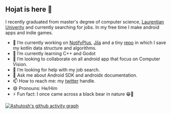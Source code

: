 ## Hojat is here 👋

I recently graduated from master's degree of computer science, <a href="https://laurentian.ca/program/computer-science">Laurentian Univerity</a> and currently searching for jobs. In my free time I make android apps and indie games.

- 🔭 I’m currently working on <a href="https://github.com/hojat72elect/Notifyplus">NotifyPlus</a>, <a href="https://github.com/hojat72elect/Jila">Jila</a> and a tiny <a href="https://github.com/hojat72elect/Kotlin_Data_Structures_Algorithms">repo</a> in which I save my kotlin data structure and algorithms.
- 🌱 I’m currently learning C++ and Godot
- 👯 I’m looking to collaborate on all android app that focus on Computer Vision.
- 🤔 I’m looking for help with my job search.
- 💬 Ask me about Android SDK and androidx documentation.
- 📫 How to reach me: my <a href="https://twitter.com/hojat_93">twitter</a> handle.
- 😄 Pronouns: He/Him
- ⚡ Fun fact: I once came across a black bear in nature 😁🐻

[![Ashutosh's github activity graph](https://activity-graph.herokuapp.com/graph?hojat72elect=Ashutosh00710)](https://github.com/ashutosh00710/github-readme-activity-graph)
